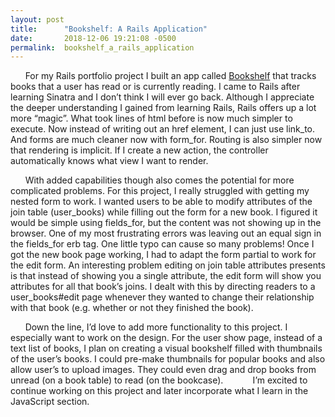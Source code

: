 ```yaml
---
layout: post
title:      "Bookshelf: A Rails Application"
date:       2018-12-06 19:21:08 -0500
permalink:  bookshelf_a_rails_application
---
```


&nbsp;&nbsp;&nbsp;&nbsp;&nbsp;&nbsp;For my Rails portfolio project I built an app called [Bookshelf](https://github.com/Madeline-Stark/Bookshelf) that tracks books that a user has read or is currently reading. I came to Rails after learning Sinatra and I don’t think I will ever go back. Although I appreciate the deeper understanding I gained from learning Rails, Rails offers up a lot more “magic”. What took lines of html before is now much simpler to execute. Now instead of writing out an href element, I can just use link_to. And forms are much cleaner now with form_for. Routing is also simpler now that rendering is implicit. If I create a new action, the controller automatically knows what view I want to render.  

&nbsp;&nbsp;&nbsp;&nbsp;&nbsp;&nbsp;With added capabilities though also comes the potential for more complicated problems. For this project, I really struggled with getting my nested form to work. I wanted users to be able to modify attributes of the join table (user_books) while filling out the form for a new book. I figured it would be simple using fields_for, but the content was not showing up in the browser. One of my most frustrating errors was leaving out an equal sign in the fields_for erb tag. One little typo can cause so many problems! Once I got the new book page working, I had to adapt the form partial to work for the edit form. An interesting problem editing on join table attributes presents is that instead of showing you a single attribute, the edit form will show you attributes for all that book’s joins. I dealt with this by directing readers to a user_books#edit page whenever they wanted to change their relationship with that book (e.g. whether or not they finished the book). 

&nbsp;&nbsp;&nbsp;&nbsp;&nbsp;&nbsp;Down the line, I’d love to add more functionality to this project. I especially want to work on the design. For the user show page, instead of a text list of books, I plan on creating a visual bookshelf filled with thumbnails of the user’s books. I could pre-make thumbnails for popular books and also allow user’s to upload images. They could even drag and drop books from unread (on a book table) to read (on the bookcase). 
    
&nbsp;&nbsp;&nbsp;&nbsp;&nbsp;&nbsp;I’m excited to continue working on this project and later incorporate what I learn in the JavaScript section.  
